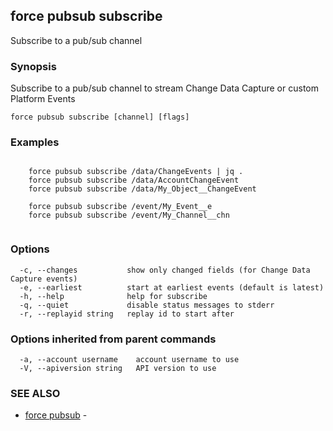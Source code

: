 ## force pubsub subscribe

Subscribe to a pub/sub channel

### Synopsis

Subscribe to a pub/sub channel to stream Change Data Capture or custom Platform Events

```
force pubsub subscribe [channel] [flags]
```

### Examples

```

	force pubsub subscribe /data/ChangeEvents | jq .
	force pubsub subscribe /data/AccountChangeEvent
	force pubsub subscribe /data/My_Object__ChangeEvent

	force pubsub subscribe /event/My_Event__e
	force pubsub subscribe /event/My_Channel__chn
	
```

### Options

```
  -c, --changes           show only changed fields (for Change Data Capture events)
  -e, --earliest          start at earliest events (default is latest)
  -h, --help              help for subscribe
  -q, --quiet             disable status messages to stderr
  -r, --replayid string   replay id to start after
```

### Options inherited from parent commands

```
  -a, --account username    account username to use
  -V, --apiversion string   API version to use
```

### SEE ALSO

* [force pubsub](force_pubsub.md)	 - 

